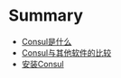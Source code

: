 # Summary

* [Consul是什么](01_what_is_consul.md)
* [Consul与其他软件的比较](02_compare_with_other_software.md)
* [安装Consul](03_install_consul_.md)

